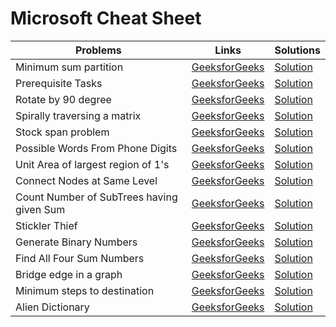<h1>Microsoft Cheat Sheet</h1>

<table>
 <thead>
   <th>Problems</th>
   <th>Links</th>
  <th>Solutions</th>
 </thead>
 <tr>
   <td>Minimum sum partition</td>
   <td><a href="https://practice.geeksforgeeks.org/problems/minimum-sum-partition3317/1/" target="_blank">GeeksforGeeks</a></td>
   <td><a href="https://github.com/SantoshKumarSingh64/6Companies30days/blob/main/Microsoft/Minimum%20Sum%20Partition/CPPSolution.cpp" target="_blank">Solution</a></td>
  </tr>
 <tr>
   <td>Prerequisite Tasks</td>
   <td><a href="https://practice.geeksforgeeks.org/problems/prerequisite-tasks/1/" target="_blank">GeeksforGeeks</a></td>
   <td><a href="https://github.com/SantoshKumarSingh64/6Companies30days/blob/main/Microsoft/Prerequisite%20Tasks/CPPSolution.cpp" target="_blank">Solution</a></td>
  </tr>
 <tr>
   <td>Rotate by 90 degree</td>
   <td><a href="https://practice.geeksforgeeks.org/problems/rotate-by-90-degree0356/1/" target="_blank">GeeksforGeeks</a></td>
   <td><a href="https://github.com/SantoshKumarSingh64/6Companies30days/blob/main/Microsoft/Rotate%20by%2090%20degree/CPPSolution.cpp" target="_blank">Solution</a></td>
  </tr>
 <tr>
   <td>Spirally traversing a matrix</td>
   <td><a href="https://practice.geeksforgeeks.org/problems/spirally-traversing-a-matrix-1587115621/1/" target="_blank">GeeksforGeeks</a></td>
   <td><a href="https://github.com/SantoshKumarSingh64/6Companies30days/blob/main/Microsoft/Spirally%20traversing%20a%20Matrix/CPPSolution.cpp" target="_blank">Solution</a></td>
  </tr>
 <tr>
   <td>Stock span problem</td>
   <td><a href="https://practice.geeksforgeeks.org/problems/stock-span-problem-1587115621/1" target="_blank">GeeksforGeeks</a></td>
   <td><a href="https://github.com/SantoshKumarSingh64/6Companies30days/blob/main/Microsoft/Stock%20Span%20Problem/CPPSolution.cpp" target="_blank">Solution</a></td>
  </tr>
 <tr>
   <td>Possible Words From Phone Digits</td>
   <td><a href="https://practice.geeksforgeeks.org/problems/possible-words-from-phone-digits-1587115620/1/" target="_blank">GeeksforGeeks</a></td>
   <td><a href="https://github.com/SantoshKumarSingh64/6Companies30days/blob/main/Microsoft/Possible%20Words%20From%20Phone%20Digits/CPPSolution.cpp" target="_blank">Solution</a></td>
  </tr>
 <tr>
   <td>Unit Area of largest region of 1's</td>
   <td><a href="https://practice.geeksforgeeks.org/problems/length-of-largest-region-of-1s-1587115620/1/" target="_blank">GeeksforGeeks</a></td>
   <td><a href="https://github.com/SantoshKumarSingh64/6Companies30days/blob/main/Microsoft/Unit%20Area%20of%20largest%20region%20of%201's/CPPSolution.cpp" target="_blank">Solution</a></td>
  </tr>
 <tr>
   <td>Connect Nodes at Same Level </td>
   <td><a href="https://practice.geeksforgeeks.org/problems/connect-nodes-at-same-level/1/" target="_blank">GeeksforGeeks</a></td>
   <td><a href="https://github.com/SantoshKumarSingh64/6Companies30days/blob/main/Microsoft/Connect%20Nodes%20at%20Same%20Level/CPPSolution.cpp" target="_blank">Solution</a></td>
  </tr>
 <tr>
   <td>Count Number of SubTrees having given Sum</td>
   <td><a href="https://practice.geeksforgeeks.org/problems/count-number-of-subtrees-having-given-sum/1/" target="_blank">GeeksforGeeks</a></td>
   <td><a href="https://github.com/SantoshKumarSingh64/6Companies30days/blob/main/Microsoft/Count%20Number%20of%20SubTrees%20having%20given%20Sum/CPPSolution.cpp" target="_blank">Solution</a></td>
  </tr>
 <tr>
   <td>Stickler Thief</td>
   <td><a href="https://practice.geeksforgeeks.org/problems/stickler-theif-1587115621/1/" target="_blank">GeeksforGeeks</a></td>
   <td><a href="https://github.com/SantoshKumarSingh64/6Companies30days/blob/main/Microsoft/Stickler%20Thief/CPPSolution.cpp" target="_blank">Solution</a></td>
  </tr>
  <tr>
   <td>Generate Binary Numbers</td>
   <td><a href="https://practice.geeksforgeeks.org/problems/generate-binary-numbers-1587115620/1/" target="_blank">GeeksforGeeks</a></td>
   <td><a href="https://github.com/SantoshKumarSingh64/6Companies30days/blob/main/Microsoft/Generate%20Binary%20Numbers/CPPSolution.cpp" target="_blank">Solution</a></td>
  </tr>
 <tr>
   <td>Find All Four Sum Numbers</td>
   <td><a href="https://practice.geeksforgeeks.org/problems/find-all-four-sum-numbers1732/1" target="_blank">GeeksforGeeks</a></td>
   <td><a href="https://github.com/SantoshKumarSingh64/6Companies30days/blob/main/Microsoft/Find%20All%20Four%20Sum%20Numbers/CPPSolution.cpp" target="_blank">Solution</a></td>
  </tr>
 <tr>
   <td>Bridge edge in a graph</td>
   <td><a href="https://practice.geeksforgeeks.org/problems/bridge-edge-in-graph/1" target="_blank">GeeksforGeeks</a></td>
   <td><a href="https://github.com/SantoshKumarSingh64/6Companies30days/blob/main/Microsoft/Bridge%20edge%20in%20a%20graph/CPPSolution.cpp" target="_blank">Solution</a></td>
  </tr>
  <tr>
   <td>Minimum steps to destination</td>
   <td><a href="https://practice.geeksforgeeks.org/problems/minimum-number-of-steps-to-reach-a-given-number5234/1/" target="_blank">GeeksforGeeks</a></td>
   <td><a href="https://github.com/SantoshKumarSingh64/6Companies30days/blob/main/Microsoft/Minimum%20steps%20to%20destination/CPPSolution.cpp" target="_blank">Solution</a></td>
  </tr>
  <tr>
   <td>Alien Dictionary</td>
   <td><a href="https://practice.geeksforgeeks.org/problems/alien-dictionary/1/" target="_blank">GeeksforGeeks</a></td>
   <td><a href="https://github.com/SantoshKumarSingh64/6Companies30days/blob/main/Microsoft/Alien%20Dictionary/CPPSolution.cpp" target="_blank">Solution</a></td>
  </tr>
</table>
